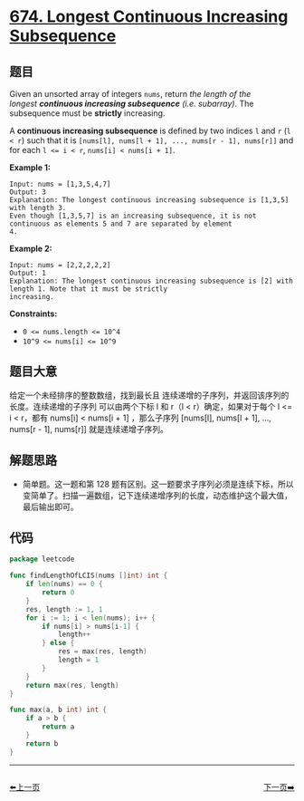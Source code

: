 # [674. Longest Continuous Increasing Subsequence](https://leetcode.com/problems/longest-continuous-increasing-subsequence/)


## 题目

Given an unsorted array of integers `nums`, return *the length of the longest **continuous increasing subsequence** (i.e. subarray)*. The subsequence must be **strictly** increasing.

A **continuous increasing subsequence** is defined by two indices `l` and `r` (`l < r`) such that it is `[nums[l], nums[l + 1], ..., nums[r - 1], nums[r]]` and for each `l <= i < r`, `nums[i] < nums[i + 1]`.

**Example 1:**

```
Input: nums = [1,3,5,4,7]
Output: 3
Explanation: The longest continuous increasing subsequence is [1,3,5] with length 3.
Even though [1,3,5,7] is an increasing subsequence, it is not continuous as elements 5 and 7 are separated by element
4.
```

**Example 2:**

```
Input: nums = [2,2,2,2,2]
Output: 1
Explanation: The longest continuous increasing subsequence is [2] with length 1. Note that it must be strictly
increasing.
```

**Constraints:**

- `0 <= nums.length <= 10^4`
- `10^9 <= nums[i] <= 10^9`

## 题目大意

给定一个未经排序的整数数组，找到最长且 连续递增的子序列，并返回该序列的长度。连续递增的子序列 可以由两个下标 l 和 r（l < r）确定，如果对于每个 l <= i < r，都有 nums[i] < nums[i + 1] ，那么子序列 [nums[l], nums[l + 1], ..., nums[r - 1], nums[r]] 就是连续递增子序列。

## 解题思路

- 简单题。这一题和第 128 题有区别。这一题要求子序列必须是连续下标，所以变简单了。扫描一遍数组，记下连续递增序列的长度，动态维护这个最大值，最后输出即可。

## 代码

```go
package leetcode

func findLengthOfLCIS(nums []int) int {
	if len(nums) == 0 {
		return 0
	}
	res, length := 1, 1
	for i := 1; i < len(nums); i++ {
		if nums[i] > nums[i-1] {
			length++
		} else {
			res = max(res, length)
			length = 1
		}
	}
	return max(res, length)
}

func max(a, b int) int {
	if a > b {
		return a
	}
	return b
}
```


----------------------------------------------
<div style="display: flex;justify-content: space-between;align-items: center;">
<p><a href="https://books.halfrost.com/leetcode/ChapterFour/0600~0699/0669.Trim-a-Binary-Search-Tree/">⬅️上一页</a></p>
<p><a href="https://books.halfrost.com/leetcode/ChapterFour/0600~0699/0676.Implement-Magic-Dictionary/">下一页➡️</a></p>
</div>
